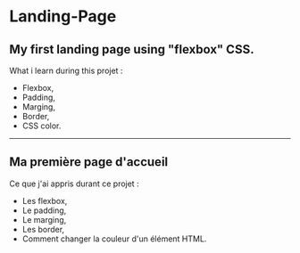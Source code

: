 # Landing-Page
## My first landing page using "flexbox" CSS.
What i learn during this projet :
* Flexbox,
* Padding,
* Marging,
* Border,
* CSS color.


----- 

## Ma première page d'accueil
Ce que j'ai appris durant ce projet :
* Les flexbox,
* Le padding,
* Le marging,
* Les border,
* Comment changer la couleur d'un élément HTML.
